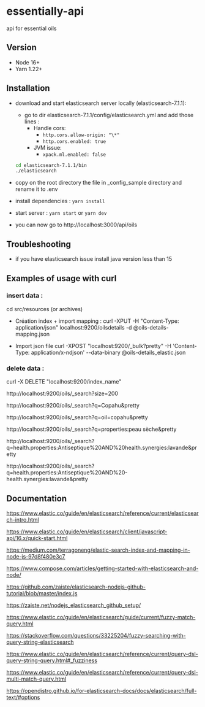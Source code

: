 # essentially-api

api for essential oils

## Version

- Node 16+
- Yarn 1.22+

## Installation

- download and start elasticsearch server locally (elasticsearch-7.1.1):

  - go to dir elasticsearch-7.1.1/config/elasticsearch.yml and add those lines :
    - Handle cors:
      - `http.cors.allow-origin: "\*"`
      - `http.cors.enabled: true`
    - JVM issue:
      - `xpack.ml.enabled: false`

  ```bash
  cd elasticsearch-7.1.1/bin
  ./elasticsearch
  ```

- copy on the root directory the file in \_config_sample directory and rename it to .env
- install dependencies : `yarn install`
- start server : `yarn start` or `yarn dev`
- you can now go to http://localhost:3000/api/oils

<!--
#### insert local data
cd src/resources
node init-data.js
!-->

## Troubleshooting

- if you have elasticsearch issue install java version less than 15

## Examples of usage with curl

### insert data :

cd src/resources (or archives)

- Création index + import mapping :
  curl -XPUT -H "Content-Type: application/json" localhost:9200/oilsdetails -d @oils-details-mapping.json

- Import json file
  curl -XPOST "localhost:9200/\_bulk?pretty" -H 'Content-Type: application/x-ndjson' --data-binary @oils-details_elastic.json

### delete data :

curl -X DELETE "localhost:9200/index_name"

http://localhost:9200/oils/\_search?size=200

http://localhost:9200/oils/\_search?q=Copahu&pretty

http://localhost:9200/oils/\_search?q=oil=copahu&pretty

http://localhost:9200/oils/\_search?q=properties:peau sèche&pretty

http://localhost:9200/oils/\_search?q=health.properties:Antiseptique%20AND%20health.synergies:lavande&pretty

http://localhost:9200/oils/\_search?q=health.properties:Antiseptique%20AND%20-health.synergies:lavande&pretty

## Documentation

https://www.elastic.co/guide/en/elasticsearch/reference/current/elasticsearch-intro.html

https://www.elastic.co/guide/en/elasticsearch/client/javascript-api/16.x/quick-start.html

https://medium.com/terragoneng/elastic-search-index-and-mapping-in-node-js-97d8f480e3c7

https://www.compose.com/articles/getting-started-with-elasticsearch-and-node/

https://github.com/zaiste/elasticsearch-nodejs-github-tutorial/blob/master/index.js

https://zaiste.net/nodejs_elasticsearch_github_setup/

https://www.elastic.co/guide/en/elasticsearch/guide/current/fuzzy-match-query.html

https://stackoverflow.com/questions/33225204/fuzzy-searching-with-query-string-elasticsearch

https://www.elastic.co/guide/en/elasticsearch/reference/current/query-dsl-query-string-query.html#_fuzziness

https://www.elastic.co/guide/en/elasticsearch/reference/current/query-dsl-multi-match-query.html

https://opendistro.github.io/for-elasticsearch-docs/docs/elasticsearch/full-text/#options

